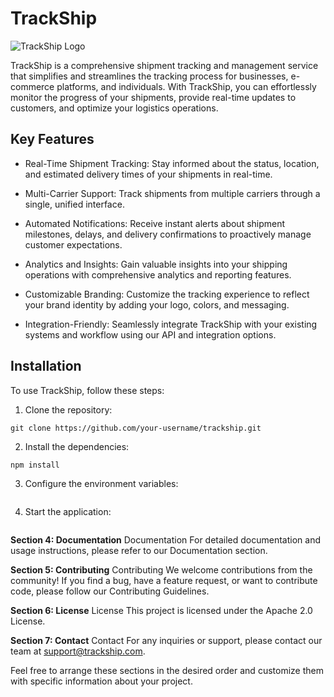 # TrackShip

![TrackShip Logo](logo.png) <!-- Replace with your actual logo -->

TrackShip is a comprehensive shipment tracking and management service that simplifies and streamlines the tracking process for businesses, e-commerce platforms, and individuals. With TrackShip, you can effortlessly monitor the progress of your shipments, provide real-time updates to customers, and optimize your logistics operations.

## Key Features

- Real-Time Shipment Tracking: Stay informed about the status, location, and estimated delivery times of your shipments in real-time.

- Multi-Carrier Support: Track shipments from multiple carriers through a single, unified interface.

- Automated Notifications: Receive instant alerts about shipment milestones, delays, and delivery confirmations to proactively manage customer expectations.

- Analytics and Insights: Gain valuable insights into your shipping operations with comprehensive analytics and reporting features.

- Customizable Branding: Customize the tracking experience to reflect your brand identity by adding your logo, colors, and messaging.

- Integration-Friendly: Seamlessly integrate TrackShip with your existing systems and workflow using our API and integration options.

## Installation

To use TrackShip, follow these steps:

1. Clone the repository:
 ```shell
 git clone https://github.com/your-username/trackship.git
 ```
2. Install the dependencies:
 ```cd trackship
 npm install
  ```
3. Configure the environment variables:
```cp .env.example .env
```

4. Start the application:
```npm start
```

**Section 4: Documentation**
Documentation
For detailed documentation and usage instructions, please refer to our Documentation section.

**Section 5: Contributing**
Contributing
We welcome contributions from the community! If you find a bug, have a feature request, or want to contribute code, please follow our Contributing Guidelines.

**Section 6: License**
License
This project is licensed under the Apache 2.0 License.

**Section 7: Contact**
Contact
For any inquiries or support, please contact our team at support@trackship.com.

Feel free to arrange these sections in the desired order and customize them with specific information about your project.
